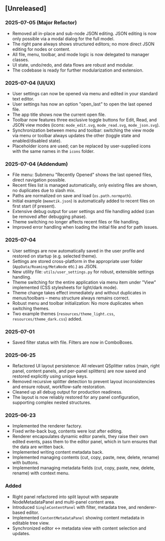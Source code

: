 ## [Unreleased]

### 2025-07-05 (Major Refactor)
- Removed all in-place and sub-node JSON editing. JSON editing is now only possible via a modal dialog for the full model.
- The right pane always shows structured editors; no more direct JSON editing for nodes or content.
- All file, menu, toolbar, and mode logic is now delegated to manager classes.
- UI state, undo/redo, and data flows are robust and modular.
- The codebase is ready for further modularization and extension.

### 2025-07-04 (UI/UX)
- User settings can now be opened via menu and edited in your standard text editor.
- User settings has now an option "open_last" to open the last opened file.
- The app title shows now the current open file.
- Toolbar now features three exclusive toggle buttons for Edit, Read, and JSON view modes (icons: `mode_edit.svg`, `mode_read.svg`, `mode_json.svg`).
- Synchronization between menu and toolbar: switching the view mode via menu or toolbar always updates the other (toggle state and enabled/disabled state).
- Placeholder icons are used; can be replaced by user-supplied icons with the same names in the `icons` folder.

### 2025-07-04 (Addendum)
- File menu: Submenu "Recently Opened" shows the last opened files, direct navigation possible.
- Recent files list is managed automatically, only existing files are shown, no duplicates due to slash mix.
- Paths are normalized on save and load (`os.path.normpath`).
- Initial example (`memetik.json`) is automatically added to recent files on first start (if present).
- Extensive debug output for user settings and file handling added (can be removed after debugging phase).
- Theme switching no longer affects recent files or file handling.
- Improved error handling when loading the initial file and for path issues.

### 2025-07-04
- User settings are now automatically saved in the user profile and restored on startup (e.g. selected theme).
- Settings are stored cross-platform in the appropriate user folder (`AppData/Roaming/MetaNode` etc.) as JSON.
- New utility file: `utils/user_settings.py` for robust, extensible settings handling.
- Theme switching for the entire application via menu item under "View" implemented (CSS stylesheets for light/dark mode).
- Theme change takes effect immediately and without duplicates in menus/toolbars – menu structure always remains correct.
- Robust menu and toolbar initialization: No more duplicates when switching themes.
- Two example themes (`resources/theme_light.css`, `resources/theme_dark.css`) added.

### 2025-07-01
- Saved filter status with file. Filters are now in ComboBoxes.

### 2025-06-25
- Refactored UI layout persistence: All relevant QSplitter ratios (main, right panel, content panels, and per-panel splitters) are now saved and restored explicitly using unique keys.
- Removed recursive splitter detection to prevent layout inconsistencies and ensure robust, workflow-safe restoration.
- Cleaned up all debug output for production readiness.
- The layout is now reliably restored for any panel configuration, supporting complex nested structures.

### 2025-06-23
- Implemented the renderer factory.
- Fixed write-back bug, contents were lost after editing.
- Renderer encapsulates dynamic editor panels, they raise their own edited events, pass them to the editor panel, which in turn ensures that the data are written back.
- Implemented writing content metadata back.
- Implemented managing contents (cut, copy, paste, new, delete, rename) with buttons.
- Implemented managing metadata fields (cut, copy, paste, new, delete, rename) with context menu.

### Added
- Right panel refactored into split layout with separate NodeMetadataPanel and multi-panel content area.
- Introduced `SingleContentPanel` with filter, metadata tree, and renderer-based editor.
- Implemented `ContentMetadataPanel` showing content metadata in editable tree view.
- Synchronized editor ↔ metadata view with content selection and updates.
